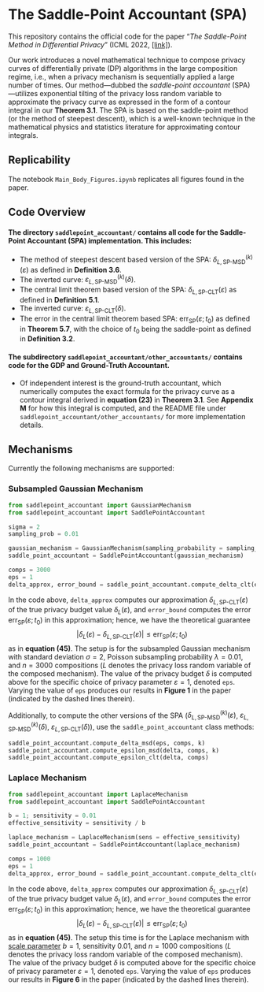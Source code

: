 
# The Saddle-Point Accountant (SPA)
This repository contains the official code for the paper <q>*The Saddle-Point Method in Differential Privacy*</q> (ICML 2022, [[link]](https://proceedings.mlr.press/v202/alghamdi23a.html)). 

Our work introduces a novel mathematical technique to compose privacy curves of differentially private (DP) algorithms in the large composition regime, i.e., when a privacy mechanism is sequentially applied a large number of times. Our method&#8212;dubbed the *saddle-point accountant* (SPA)&#8212;utilizes exponential tilting of the privacy loss random variable to approximate the privacy curve as expressed in the form of a contour integral in our **Theorem 3.1**. The SPA is based on the saddle-point method (or the method of steepest descent), which is a well-known technique in the mathematical physics and statistics literature for approximating contour integrals.

## Replicability 
The notebook `Main_Body_Figures.ipynb` replicates all figures found in the paper.

## Code Overview
#### The directory `saddlepoint_accountant/` contains all code for the Saddle-Point Accountant (SPA) implementation. This includes:
- The method of steepest descent based version of the SPA: $\delta^{(k)}_{L, \, \text{SP-MSD}}(\varepsilon)$ as defined in **Definition 3.6**.
- The inverted curve: $\varepsilon^{(k)}_{L, \, \text{SP-MSD}}(\delta)$.
- The central limit theorem based version of the SPA: $\delta_{L, \, \text{SP-CLT}}(\varepsilon)$ as defined in **Definition 5.1**.
- The inverted curve: $\varepsilon_{L,\text{SP-CLT}}(\delta)$.
- The error in the central limit theorem based SPA: $\text{err}_{\text{SP}}(\varepsilon;t_0)$ as defined in **Theorem 5.7**, with the choice of $t_0$ being the saddle-point as defined in **Definition 3.2**.
  
#### The subdirectory `saddlepoint_accountant/other_accountants/` contains code for the GDP and Ground-Truth Accountant.
- Of independent interest is the ground-truth accountant, which numerically computes the exact formula for the privacy curve as a contour integral derived in **equation (23)** in **Theorem 3.1**. See **Appendix M** for how this integral is computed, and the README file under `saddlepoint_accountant/other_accountants/` for more implementation details.

## Mechanisms

Currently the following mechanisms are supported:


### Subsampled Gaussian Mechanism

``` python
from saddlepoint_accountant import GaussianMechanism
from saddlepoint_accountant import SaddlePointAccountant

sigma = 2
sampling_prob = 0.01

gaussian_mechanism = GaussianMechanism(sampling_probability = sampling_prob, noise_multiplier = sigma)
saddle_point_accountant = SaddlePointAccountant(gaussian_mechanism)

comps = 3000
eps = 1
delta_approx, error_bound = saddle_point_accountant.compute_delta_clt(eps, comps) 
```
In the code above, ```delta_approx``` computes our approximation $\delta_{L, \, \text{SP-CLT}}(\varepsilon)$ of the true privacy budget value $\delta_L(\varepsilon)$, and ```error_bound``` computes the error $\text{err}_{\text{SP}}(\varepsilon;t_0)$ in this approximation; hence, we have the theoretical guarantee
$$
\left|  \delta_L(\varepsilon) - \delta_{L, \, \text{SP-CLT}}(\varepsilon) \right| \le \text{err}_{\text{SP}}(\varepsilon;t_0)
$$
as in **equation (45)**. The setup is for the subsampled Gaussian mechanism with standard deviation $\sigma = 2$, Poisson subsampling probability $\lambda=0.01$, and $n=3000$ compositions ($L$ denotes the privacy loss random variable of the composed mechanism). The value of the privacy budget $\delta$ is computed above for the specific choice of privacy parameter $\varepsilon = 1$, denoted ```eps```. Varying the value of ```eps``` produces our results in **Figure 1** in the paper (indicated by the dashed lines therein).

Additionally, to compute the other versions of the SPA ($\delta^{(k)}_{L, \, \text{SP-MSD}}(\varepsilon)$, $\varepsilon^{(k)}_{L, \, \text{SP-MSD}}(\delta)$, $\varepsilon_{L,\text{SP-CLT}}(\delta)$), 
use the ```saddle_point_accountant``` class methods:

``` python
saddle_point_accountant.compute_delta_msd(eps, comps, k)
saddle_point_accountant.compute_epsilon_msd(delta, comps, k)
saddle_point_accountant.compute_epsilon_clt(delta, comps)
```


### Laplace Mechanism

``` python
from saddlepoint_accountant import LaplaceMechanism
from saddlepoint_accountant import SaddlePointAccountant

b = 1; sensitivity = 0.01
effective_sensitivity = sensitivity / b

laplace_mechanism = LaplaceMechanism(sens = effective_sensitivity)
saddle_point_accountant = SaddlePointAccountant(laplace_mechanism)

comps = 1000
eps = 1
delta_approx, error_bound = saddle_point_accountant.compute_delta_clt(eps, comps) 
```
In the code above, ```delta_approx``` computes our approximation $\delta_{L, \, \text{SP-CLT}}(\varepsilon)$ of the true privacy budget value $\delta_L(\varepsilon)$, and ```error_bound``` computes the error $\text{err}_{\text{SP}}(\varepsilon;t_0)$ in this approximation; hence, we have the theoretical guarantee
$$
\left|  \delta_L(\varepsilon) - \delta_{L, \, \text{SP-CLT}}(\varepsilon) \right| \le \text{err}_{\text{SP}}(\varepsilon;t_0)
$$
as in **equation (45)**. The setup this time is for the Laplace mechanism with [scale parameter](https://en.wikipedia.org/wiki/Laplace_distribution#Definitions) $b = 1$, sensitivity 0.01, and $n=1000$ compositions ($L$ denotes the privacy loss random variable of the composed mechanism). The value of the privacy budget $\delta$ is computed above for the specific choice of privacy parameter $\varepsilon = 1$, denoted ```eps```. Varying the value of ```eps``` produces our results in **Figure 6** in the paper (indicated by the dashed lines therein).

